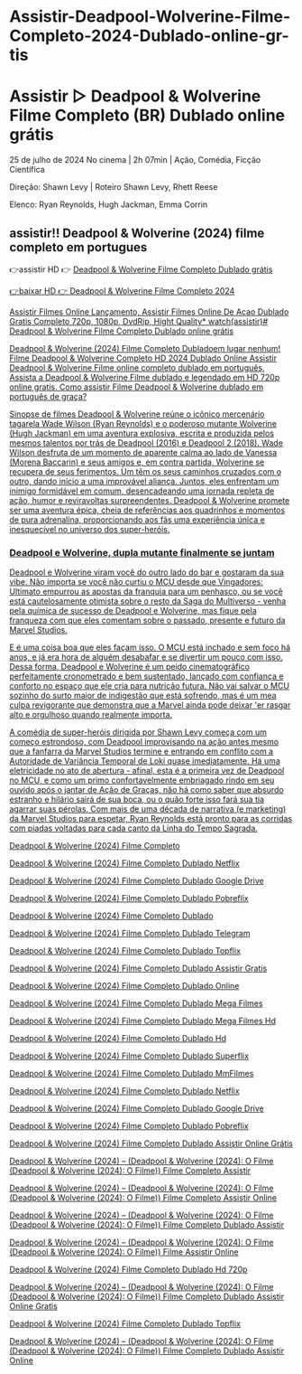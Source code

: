 # Assistir-Deadpool-Wolverine-Filme-Completo-2024-Dublado-online-gr-tis

# Assistir ▷ Deadpool & Wolverine Filme Completo (BR) Dublado online grátis

25 de julho de 2024 No cinema | 2h 07min | Ação, Comédia, Ficção Científica

Direção: Shawn Levy | Roteiro Shawn Levy, Rhett Reese

Elenco: Ryan Reynolds, Hugh Jackman, Emma Corrin

## assistir!! Deadpool & Wolverine (2024) filme completo em portugues

👉assistir HD 👉  <a href="https://t.co/6XRN50VCHA" rel="nofollow">Deadpool & Wolverine Filme Completo Dublado grátis</p>

👉baixar HD 👉   <a href="https://t.co/6XRN50VCHA" rel="nofollow">Deadpool & Wolverine Filme Completo 2024</p>

Assistir Filmes Online Lançamento, Assistir Filmes Online De Acao Dublado Gratis Completo 720p, 1080p, DvdRip, Hight Quality*
watch(assistir)# Deadpool & Wolverine Filme Completo Dublado online grátis


Deadpool & Wolverine (2024) Filme Completo Dubladoem lugar nenhum! Filme Deadpool & Wolverine Completo HD 2024 Dublado Online Assistir Deadpool & Wolverine Filme online completo dublado em português, Assista a Deadpool & Wolverine Filme dublado e legendado em HD 720p online gratis. Como assistir Filme Deadpool & Wolverine dublado em português de graça?


Sinopse de filmes
Deadpool & Wolverine reúne o icônico mercenário tagarela Wade Wilson (Ryan Reynolds) e o poderoso mutante Wolverine (Hugh Jackman) em uma aventura explosiva, escrita e produzida pelos mesmos talentos por trás de Deadpool (2016) e Deadpool 2 (2018). Wade Wilson desfruta de um momento de aparente calma ao lado de Vanessa (Morena Baccarin) e seus amigos e, em contra partida, Wolverine se recupera de seus ferimentos. Um têm os seus caminhos cruzados com o outro, dando início a uma improvável aliança. Juntos, eles enfrentam um inimigo formidável em comum, desencadeando uma jornada repleta de ação, humor e reviravoltas surpreendentes. Deadpool & Wolverine promete ser uma aventura épica, cheia de referências aos quadrinhos e momentos de pura adrenalina, proporcionando aos fãs uma experiência única e inesquecível no universo dos super-heróis.

### Deadpool e Wolverine, dupla mutante finalmente se juntam

Deadpool e Wolverine viram você do outro lado do bar e gostaram da sua vibe. Não importa se você não curtiu o MCU desde que Vingadores: Ultimato empurrou as apostas da franquia para um penhasco, ou se você está cautelosamente otimista sobre o resto da Saga do Multiverso - venha pela química de sucesso de Deadpool e Wolverine, mas fique pela franqueza com que eles comentam sobre o passado, presente e futuro da Marvel Studios.

E é uma coisa boa que eles façam isso. O MCU está inchado e sem foco há anos, e já era hora de alguém desabafar e se divertir um pouco com isso. Dessa forma, Deadpool e Wolverine é um peido cinematográfico perfeitamente cronometrado e bem sustentado, lançado com confiança e conforto no espaço que ele cria para nutrição futura. Não vai salvar o MCU sozinho do surto maior de indigestão que está sofrendo, mas é um mea culpa revigorante que demonstra que a Marvel ainda pode deixar 'er rasgar alto e orgulhoso quando realmente importa.

A comédia de super-heróis dirigida por Shawn Levy começa com um começo estrondoso, com Deadpool improvisando na ação antes mesmo que a fanfarra da Marvel Studios termine e entrando em conflito com a Autoridade de Variância Temporal de Loki quase imediatamente. Há uma eletricidade no ato de abertura - afinal, esta é a primeira vez de Deadpool no MCU, e como um primo confortavelmente embriagado rindo em seu ouvido após o jantar de Ação de Graças, não há como saber que absurdo estranho e hilário sairá de sua boca, ou o quão forte isso fará sua tia agarrar suas pérolas. Com mais de uma década de narrativa (e marketing) da Marvel Studios para espetar, Ryan Reynolds está pronto para as corridas com piadas voltadas para cada canto da Linha do Tempo Sagrada.

Deadpool & Wolverine (2024) Filme Completo

Deadpool & Wolverine (2024) Filme Completo Dublado Netflix

Deadpool & Wolverine (2024) Filme Completo Dublado Google Drive

Deadpool & Wolverine (2024) Filme Completo Dublado Pobreflix

Deadpool & Wolverine (2024) Filme Completo Dublado

Deadpool & Wolverine (2024) Filme Completo Dublado Telegram

Deadpool & Wolverine (2024) Filme Completo Dublado Topflix

Deadpool & Wolverine (2024) Filme Completo Dublado Assistir Gratis

Deadpool & Wolverine (2024) Filme Completo Dublado Online

Deadpool & Wolverine (2024) Filme Completo Dublado Mega Filmes

Deadpool & Wolverine (2024) Filme Completo Dublado Mega Filmes Hd

Deadpool & Wolverine (2024) Filme Completo Dublado Hd

Deadpool & Wolverine (2024) Filme Completo Dublado Superflix

Deadpool & Wolverine (2024) Filme Completo Dublado MmFilmes

Deadpool & Wolverine (2024) Filme Completo Dublado Netflix

Deadpool & Wolverine (2024) Filme Completo Dublado Google Drive

Deadpool & Wolverine (2024) Filme Completo Dublado Pobreflix

Deadpool & Wolverine (2024) Filme Completo Dublado Assistir Online Grátis

Deadpool & Wolverine (2024) – (Deadpool & Wolverine (2024): O Filme (Deadpool & Wolverine (2024): O Filme)) Filme Completo Assistir

Deadpool & Wolverine (2024) – (Deadpool & Wolverine (2024): O Filme (Deadpool & Wolverine (2024): O Filme)) Filme Completo Assistir Online

Deadpool & Wolverine (2024) – (Deadpool & Wolverine (2024): O Filme (Deadpool & Wolverine (2024): O Filme)) Filme Completo Dublado Assistir

Deadpool & Wolverine (2024) – (Deadpool & Wolverine (2024): O Filme (Deadpool & Wolverine (2024): O Filme)) Filme Assistir Online

Deadpool & Wolverine (2024) Filme Completo Dublado Hd 720p

Deadpool & Wolverine (2024) – (Deadpool & Wolverine (2024): O Filme (Deadpool & Wolverine (2024): O Filme)) Filme Completo Dublado Assistir Online Gratis

Deadpool & Wolverine (2024) Filme Completo Dublado Topflix

Deadpool & Wolverine (2024) – (Deadpool & Wolverine (2024): O Filme (Deadpool & Wolverine (2024): O Filme)) Filme Completo Dublado Assistir Online
